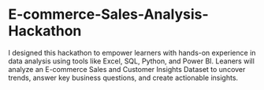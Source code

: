 # E-commerce-Sales-Analysis-Hackathon
I designed this hackathon to empower learners with hands-on experience in data analysis using tools like Excel, SQL, Python, and Power BI. Leaners will analyze an E-commerce Sales and Customer Insights Dataset to uncover trends, answer key business questions, and create actionable insights.
